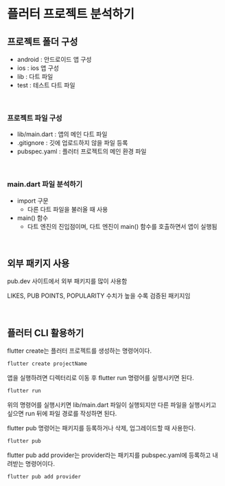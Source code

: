 # 플러터 프로젝트 분석하기

## 프로젝트 폴더 구성

- android : 안드로이드 앱 구성
- ios : ios 앱 구성
- lib : 다트 파일
- test : 테스트 다트 파일

<br>

### 프로젝트 파일 구성

- lib/main.dart : 앱의 메인 다트 파일
- .gitignore : 깃에 업로드하지 않을 파일 등록
- pubspec.yaml : 플러터 프로젝트의 메인 환경 파일

<br>

### main.dart 파일 분석하기

- import 구문
  - 다른 다트 파일을 불러올 때 사용
- main() 함수
  - 다트 엔진의 진입점이며, 다트 엔진이 main() 함수를 호출하면서 앱이 실행됨

<br>

## 외부 패키지 사용

pub.dev 사이트에서 외부 패키지를 많이 사용함

LIKES, PUB POINTS, POPULARITY 수치가 높을 수록 검증된 패키지임

<br>

## 플러터 CLI 활용하기

flutter create는 플러터 프로젝트를 생성하는 명령어이다.

~~~bash
flutter create projectName
~~~

앱을 실행하려면 디렉터리로 이동 후 flutter run 명령어를 실행시키면 된다.

~~~bash
flutter run
~~~

위의 명령어를 실행시키면 lib/main.dart 파일이 실행되지만 다른 파일을 실행시키고 싶으면 run 뒤에 파일 경로를 작성하면 된다.

flutter pub 명령어는 패키지를 등록하거나 삭제, 업그레이드할 때 사용한다. 

~~~bash
flutter pub
~~~

flutter pub add provider는 provider라는 패키지를 pubspec.yaml에 등록하고 내려받는 명령어이다.

~~~bash
flutter pub add provider
~~~


